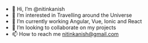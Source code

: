 - 👋 Hi, I’m @nitinkanish
- 👀 I’m interested in Travelling around the Universe
- 🌱 I’m currently working  Angular, Vue, Ionic and React
- 💞️ I’m looking to collaborate on my projects
- 📫 How to reach me nitinkanish@gmail.com

<!---
nitinkanish/nitinkanish is a ✨ special ✨ repository because its `README.md` (this file) appears on your GitHub profile.
You can click the Preview link to take a look at your changes.
--->
